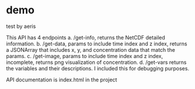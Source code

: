 # demo
test by aeris

This API has 4 endpoints
a. /get-info, returns the NetCDF detailed information.
b. /get-data, params to include time index and z index, returns a JSONArray that
includes x, y, and concentration data that match the params.
c. /get-image, params to include time index and z index, incomplete, returns png visualization of
concentration.
d. /get-vars returns the variables and their descriptions.   I included this for debugging purposes.

API documentation is index.html in the project
